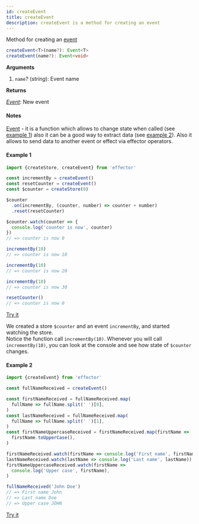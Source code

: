 ```yaml
---
id: createEvent
title: createEvent
description: createEvent is a method for creating an event
---
```


Method for creating an [event](docs/api/effector/Event.md)

```ts
createEvent<T>(name?): Event<T>
createEvent(name?): Event<void>
```

**Arguments**

1. `name`? (_string_): Event name

**Returns**

[_Event_](docs/api/effector/Event.md): New event

#### Notes

[Event](docs/api/effector/Event.md) - it is a function which allows to change state when called (see [example 1](#example-1)) also it can be a good way to extract data (see [example 2](#example-2)). Also it allows to send data to another event or effect via effector operators.

#### Example 1

```js
import {createStore, createEvent} from 'effector'

const incrementBy = createEvent()
const resetCounter = createEvent()
const $counter = createStore(0)

$counter
  .on(incrementBy, (counter, number) => counter + number)
  .reset(resetCounter)

$counter.watch(counter => {
  console.log('counter is now', counter)
})
// => counter is now 0

incrementBy(10)
// => counter is now 10

incrementBy(10)
// => counter is now 20

incrementBy(10)
// => counter is now 30

resetCounter()
// => counter is now 0
```

[Try it](https://share.effector.dev/oFkPG4yJ)

We created a store `$counter` and an event `incrementBy`, and started watching the store.<br/>
Notice the function call `incrementBy(10)`. Whenever you will call `incrementBy(10)`, you can look at the console and see how state of `$counter` changes.

#### Example 2

```js
import {createEvent} from 'effector'

const fullNameReceived = createEvent()

const firstNameReceived = fullNameReceived.map(
  fullName => fullName.split(' ')[0],
)
const lastNameReceived = fullNameReceived.map(
  fullName => fullName.split(' ')[1],
)
const firstNameUppercaseReceived = firstNameReceived.map(firstName =>
  firstName.toUpperCase(),
)

firstNameReceived.watch(firstName => console.log('First name', firstName))
lastNameReceived.watch(lastName => console.log('Last name', lastName))
firstNameUppercaseReceived.watch(firstName =>
  console.log('Upper case', firstName),
)

fullNameReceived('John Doe')
// => First name John
// => Last name Doe
// => Upper case JOHN
```

[Try it](https://share.effector.dev/TJWghQ2z)
